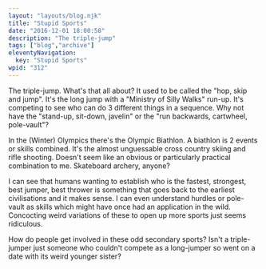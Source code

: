 ```yaml
---
layout: "layouts/blog.njk"
title: "Stupid Sports"
date: "2016-12-01 18:00:58"
description: "The triple-jump"
tags: ["blog","archive"]
eleventyNavigation:
  key: "Stupid Sports"
wpid: "312"
---
```

The triple-jump. What's that all about? It used to be called the "hop, skip and jump". It's the long jump with a "Ministry of Silly Walks" run-up. It's competing to see who can do 3 different things in a sequence. Why not have the "stand-up, sit-down, javelin" or the "run backwards, cartwheel, pole-vault"?

In the (Winter) Olympics there's the Olympic Biathlon. A biathlon is 2 events or skills combined. It's the almost unguessable cross country skiing and rifle shooting. Doesn't seem like an obvious or particularly practical combination to me. Skateboard archery, anyone?

I can see that humans wanting to establish who is the fastest, strongest, best jumper, best thrower is something that goes back to the earliest civilisations and it makes sense. I can even understand hurdles or pole-vault as skills which might have once had an application in the wild. Concocting weird variations of these to open up more sports just seems ridiculous.

How do people get involved in these odd secondary sports? Isn't a triple-jumper just someone who couldn't compete as a long-jumper so went on a date with its weird younger sister?
